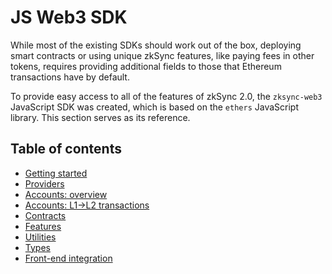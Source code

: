 # JS Web3 SDK

While most of the existing SDKs should work out of the box, deploying smart contracts or using unique zkSync features, like paying fees in other tokens, requires providing additional fields to those that Ethereum transactions have by default.

To provide easy access to all of the features of zkSync 2.0, the `zksync-web3` JavaScript SDK was created, which is based on the `ethers` JavaScript library. This section serves as its reference.

## Table of contents

- [Getting started](./getting-started.md)
- [Providers](./providers.md)
- [Accounts: overview](./accounts.md)
- [Accounts: L1->L2 transactions](./accounts-l1-l2.md)
- [Contracts](./contracts.md)
- [Features](./features.md)
- [Utilities](./utils.md)
- [Types](./types.md)
- [Front-end integration](./front-end.md)
